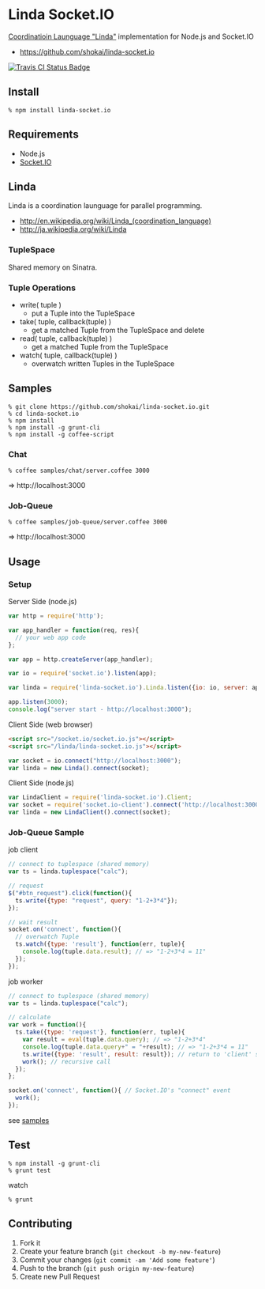 Linda Socket.IO
===============
<a href="http://en.wikipedia.org/wiki/Linda_(coordination_language)">Coordinatioin Launguage "Linda"</a> implementation for Node.js and Socket.IO

- https://github.com/shokai/linda-socket.io

[![Travis CI Status Badge](https://travis-ci.org/shokai/linda-socket.io.png)](https://travis-ci.org/shokai/linda-socket.io)


Install
-------

    % npm install linda-socket.io


Requirements
------------
- Node.js
- [Socket.IO](http://socket.io/)


Linda
-----
Linda is a coordination launguage for parallel programming.

* http://en.wikipedia.org/wiki/Linda_(coordination_language)
* http://ja.wikipedia.org/wiki/Linda


### TupleSpace
Shared memory on Sinatra.


### Tuple Operations
- write( tuple )
  - put a Tuple into the TupleSpace
- take( tuple, callback(tuple) )
  - get a matched Tuple from the TupleSpace and delete
- read( tuple, callback(tuple) )
  - get a matched Tuple from the TupleSpace
- watch( tuple, callback(tuple) )
  - overwatch written Tuples in the TupleSpace


Samples
-------

    % git clone https://github.com/shokai/linda-socket.io.git
    % cd linda-socket.io
    % npm install
    % npm install -g grunt-cli
    % npm install -g coffee-script


### Chat

    % coffee samples/chat/server.coffee 3000

=> http://localhost:3000


### Job-Queue

    % coffee samples/job-queue/server.coffee 3000

=> http://localhost:3000


Usage
-----

### Setup

Server Side (node.js)

```javascript
var http = require('http');

var app_handler = function(req, res){
  // your web app code
};

var app = http.createServer(app_handler);

var io = require('socket.io').listen(app);

var linda = require('linda-socket.io').Linda.listen({io: io, server: app});

app.listen(3000);
console.log("server start - http://localhost:3000");
```


Client Side (web browser)

```html
<script src="/socket.io/socket.io.js"></script>
<script src="/linda/linda-socket.io.js"></script>
```

```javascript
var socket = io.connect("http://localhost:3000");
var linda = new Linda().connect(socket);
```

Client Side (node.js)

```javascript
var LindaClient = require('linda-socket.io').Client;
var socket = require('socket.io-client').connect('http://localhost:3000');
var linda = new LindaClient().connect(socket);
```


### Job-Queue Sample

job client

```javascript
// connect to tuplespace (shared memory)
var ts = linda.tuplespace("calc");

// request
$("#btn_request").click(function(){
  ts.write({type: "request", query: "1-2+3*4"});
});

// wait result
socket.on('connect', function(){
  // overwatch Tuple
  ts.watch({type: 'result'}, function(err, tuple){
    console.log(tuple.data.result); // => "1-2+3*4 = 11"
  });
});
```


job worker
```javascript
// connect to tuplespace (shared memory)
var ts = linda.tuplespace("calc");

// calculate
var work = function(){
  ts.take({type: 'request'}, function(err, tuple){
    var result = eval(tuple.data.query); // => "1-2+3*4"
    console.log(tuple.data.query+" = "+result); // => "1-2+3*4 = 11"
    ts.write({type: 'result', result: result}); // return to 'client' side
    work(); // recursive call
  });
};

socket.on('connect', function(){ // Socket.IO's "connect" event
  work();
});
```

see [samples](https://github.com/shokai/linda-socket.io/tree/master/samples)

Test
----

    % npm install -g grunt-cli
    % grunt test

watch

    % grunt



Contributing
------------
1. Fork it
2. Create your feature branch (`git checkout -b my-new-feature`)
3. Commit your changes (`git commit -am 'Add some feature'`)
4. Push to the branch (`git push origin my-new-feature`)
5. Create new Pull Request
